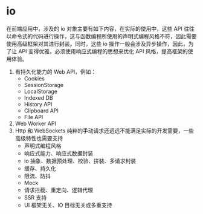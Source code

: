# io

在前端应用中，涉及的 io 对象主要有如下内容，在实际的使用中，这些 API 往往以命令式的代码进行操作，这与函数编程所使用的声明式编程风格不符，因此需要使用高级框架对其进行封装。同时，这些 io 操作一般会涉及异步操作，因此，为了让 API 变得优雅，必须使用响应式编程的思想来优化 API 风格，提高框架的使用体验。

1. 有持久化能力的 Web API，例如：
   - Cookies
   - SessionStorage
   - LocalStorage
   - Indexed DB
   - History API
   - Clipboard API
   - File API
2. Web Worker API
3. Http 和 WebSockets
   纯粹的手动请求还远远不能满足实际的开发需要，一些高级特性也需要支持
   - 声明式编程风格
   - 响应式能力、响应式数据封装
   - io 抽象、数据预处理、校验、拼装、多请求封装
   - 缓存、持久化
   - 限流、防抖
   - Mock
   - 请求拦截、重定向、逻辑代理
   - SSR 支持
   - UI 框架无关、IO 目标无关或多重支持
